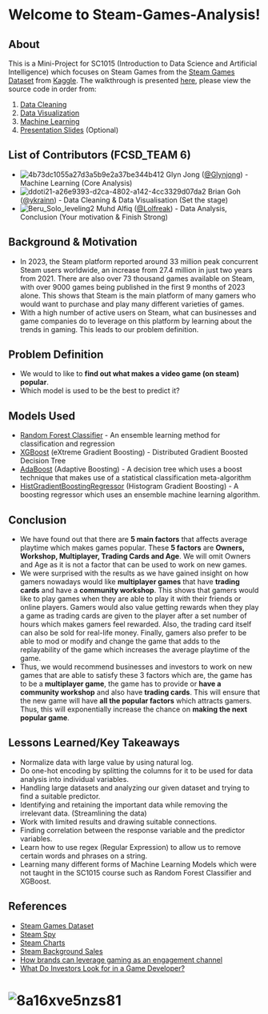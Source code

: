 # Welcome to Steam-Games-Analysis!
## About
This is a Mini-Project for SC1015 (Introduction to Data Science and Artificial Intelligence) which focuses on Steam Games from the [Steam Games Dataset](https://www.kaggle.com/datasets/nikdavis/steam-store-games?resource=download) from [Kaggle](https://www.kaggle.com). The walkthrough is presented [here](https://github.com/Lolfreak/Steam-Games-Analysis), please view the source code in order from:
1. [Data Cleaning](https://github.com/Lolfreak/Steam-Games-Analysis/blob/main/data-cleaning.ipynb)
2. [Data Visualization](https://github.com/Lolfreak/Steam-Games-Analysis/blob/main/data_visualization.ipynb)
3. [Machine Learning](https://github.com/Lolfreak/Steam-Games-Analysis/blob/main/MachineLearning.ipynb)
4. [Presentation Slides](https://github.com/Lolfreak/Steam-Games-Analysis/blob/main/FCSD%20Group%206%20SC1015%20Steam%20Games%20Analysis.pdf) (Optional)
## List of Contributors (FCSD_TEAM 6)
* ![4b73dc1055a27d3a5b9e2a37be344b412](https://github.com/Lolfreak/Steam-Games-Analysis/assets/70129212/39188377-9def-4118-8238-e70b6158a0c1) Glyn Jong ([@Glynjong](https://github.com/Glynjong)) - Machine Learning (Core Analysis)
* ![ddoti21-a26e9393-d2ca-4802-a142-4cc3329d07da2](https://github.com/Lolfreak/Steam-Games-Analysis/assets/70129212/4fea2ff8-b4e1-4a2b-9caa-06eb523ad547) Brian Goh ([@ykrainn](https://github.com/ykrainn)) - Data Cleaning & Data Visualisation (Set the stage)
* ![Beru_Solo_leveling2](https://github.com/Lolfreak/Steam-Games-Analysis/assets/70129212/29320996-d64d-4374-b3c7-638bb9b15668) Muhd Alfiq ([@Lolfreak](https://github.com/Lolfreak)) - Data Analysis, Conclusion (Your motivation & Finish Strong)
## Background & Motivation
- In 2023, the Steam platform reported around 33 million peak concurrent Steam users worldwide, an increase from 27.4 million in just two years from 2021. There are also over 73 thousand games available on Steam, with over 9000 games being published in the first 9 months of 2023 alone. This shows that Steam is the main platform of many gamers who would want to purchase and play many different varieties of games.
- With a high number of active users on Steam, what can businesses and game companies do to leverage on this platform by learning about the trends in gaming. This leads to our problem definition.
## Problem Definition
- We would to like to **find out what makes a video game (on steam) popular**.
- Which model is used to be the best to predict it?
## Models Used
- [Random Forest Classifier](https://scikit-learn.org/stable/modules/ensemble.html#random-forests) - An ensemble learning method for classification and regression
- [XGBoost](https://machinelearningmastery.com/feature-importance-and-feature-selection-with-xgboost-in-python/) (eXtreme Gradient Boosting) - Distributed Gradient Boosted Decision Tree
- [AdaBoost](https://scikit-learn.org/stable/modules/ensemble.html#adaboost) (Adaptive Boosting) - A decision tree which uses a boost technique that makes use of a statistical classification meta-algorithm
- [HistGradientBoostingRegressor](https://scikit-learn.org/stable/modules/ensemble.html) (Histogram Gradient Boosting) - A boosting regressor which uses an ensemble machine learning algorithm.
## Conclusion
- We have found out that there are **5 main factors** that affects average playtime which makes games popular. These **5 factors** are **Owners, Workshop, Multiplayer, Trading Cards and Age**. We will omit Owners and Age as it is not a factor that can be used to work on new games.
- We were surprised with the results as we have gained insight on how gamers nowadays would like **multiplayer games** that have **trading cards** and have a **community workshop**. This shows that gamers would like to play games when they are able to play it with their friends or online players. Gamers would also value getting rewards when they play a game as trading cards are given to the player after a set number of hours which makes gamers feel rewarded. Also, the trading card itself can also be sold for real-life money. Finally, gamers also prefer to be able to mod or modify and change the game that adds to the replayability of the game which increases the average playtime of the game.
- Thus, we would recommend businesses and investors to work on new games that are able to satisfy these 3 factors which are, the game has to be a **multiplayer game**, the game has to provide or **have a community workshop** and also have **trading cards**. This will ensure that the new game will have **all the popular factors** which attracts gamers. Thus, this will exponentially increase the chance on **making the next popular game**. 
## Lessons Learned/Key Takeaways
- Normalize data with large value by using natural log.
- Do one-hot encoding by splitting the columns for it to be used for data analysis into individual variables.
- Handling large datasets and analyzing our given dataset and trying to find a suitable predictor.
- Identifying and retaining the important data while removing the irrelevant data. (Streamlining the data)
- Work with limited results and drawing suitable connections.
- Finding correlation between the response variable and the predictor variables.
- Learn how to use regex (Regular Expression) to allow us to remove certain words and phrases on a string.
- Learning many different forms of Machine Learning Models which were not taught in the SC1015 course such as Random Forest Classifier and XGBoost.
## References
- [Steam Games Dataset](https://www.kaggle.com/datasets/nikdavis/steam-store-games?resource=download)
- [Steam Spy](https://steamspy.com)
- [Steam Charts](https://steamdb.info/charts/)
- [Steam Background Sales](https://www.statista.com/topics/4282/steam/#topicOverview)
- [How brands can leverage gaming as an engagement channel](https://www.warc.com/newsandopinion/opinion/how-brands-can-leverage-gaming-as-an-engagement-channel/en-gb/3931)
- [What Do Investors Look for in a Game Developer?](https://www.gamedeveloper.com/business/what-do-investors-look-for-in-a-game-developer-)
# ![8a16xve5nzs81](https://github.com/Lolfreak/Steam-Games-Analysis/assets/70129212/2bda4f79-751f-4f6d-8644-9b569c2c0210)
